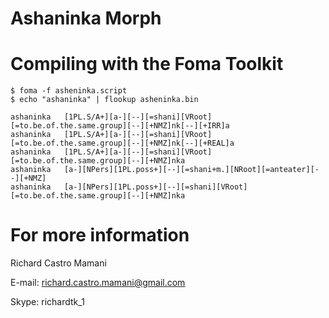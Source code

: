 Ashaninka Morph
===============

Compiling with the Foma Toolkit
===============================

```
$ foma -f asheninka.script
$ echo "ashaninka" | flookup asheninka.bin

ashaninka	[1PL.S/A+][a-][--][=shani][VRoot][=to.be.of.the.same.group][--][+NMZ]nk[--][+IRR]a
ashaninka	[1PL.S/A+][a-][--][=shani][VRoot][=to.be.of.the.same.group][--][+NMZ]nk[--][+REAL]a
ashaninka	[1PL.S/A+][a-][--][=shani][VRoot][=to.be.of.the.same.group][--][+NMZ]nka
ashaninka	[a-][NPers][1PL.poss+][--][=shani+m.][NRoot][=anteater][--][+NMZ]
ashaninka	[a-][NPers][1PL.poss+][--][=shani][VRoot][=to.be.of.the.same.group][--][+NMZ]nka
```

For more information
====================

Richard Castro Mamani

E-mail: richard.castro.mamani@gmail.com

Skype: richardtk_1



